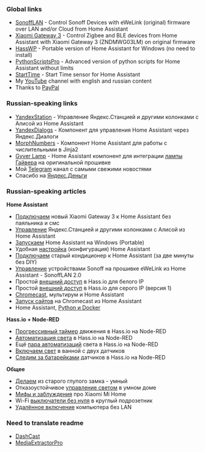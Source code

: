### Global links

- [SonoffLAN](https://github.com/AlexxIT/SonoffLAN) - Control Sonoff Devices with eWeLink (original) firmware over LAN and/or Cloud from Home Assistant
- [Xiaomi Gateway 3](https://github.com/AlexxIT/XiaomiGateway3) - Control Zigbee and BLE devices from Home Assistant with Xiaomi Gateway 3 (ZNDMWG03LM) on original firmware
- [HassWP](https://github.com/AlexxIT/HassWP) - Portable version of Home Assistant for Windows (no need to install)
- [PythonScriptsPro](https://github.com/AlexxIT/PythonScriptsPro) - Advanced version of python scripts for Home Assistant without limits
- [StartTime](https://github.com/AlexxIT/StartTime) - Start Time sensor for Home Assistant
- My [YouTube](https://www.youtube.com/c/AlexxIT) channel with english and russian content
- Thanks to [PayPal](https://www.buymeacoffee.com/AlexxIT)

### Russian-speaking links

- [YandexStation](https://github.com/AlexxIT/YandexStation) - Управление Яндекс.Станцией и другими колонками с Алисой из Home Assistant
- [YandexDialogs](https://github.com/AlexxIT/YandexDialogs) - Компонент для управления Home Assistant через Яндекс.Диалоги
- [MorphNumbers](https://github.com/AlexxIT/MorphNumbers) - Компонент Home Assistant для работы с числительными в Jinja2
- [Gyver Lamp](https://github.com/AlexxIT/GyverLamp) - Home Assistant компонент для интеграции [лампы Гайвера](https://alexgyver.ru/gyverlamp/) на оригинальной прошивке
- Мой [Telegram](https://t.me/AlexxIT_SmartHome) канал с самыми свежими новостями
- Спасибо на [Яндекс.Деньги](https://money.yandex.ru/to/41001428278477)

### Russian-speaking articles

**Home Assistant**
- [Подключаем](https://habr.com/ru/post/519644/) новый Xiaomi Gateway 3 к Home Assistant без паяльника и смс
- [Управление](https://habr.com/ru/post/508106/) Яндекс.Станцией и другими колонками с Алисой из Home Assistant
- [Запускаем](https://sprut.ai/client/blog/2809) Home Assistant на Windows (Portable)
- Удобная [настройка](https://sprut.ai/client/blog/3180) (конфигурация) Home Assistant
- [Подключаем](https://sprut.ai/client/blog/3254) старый кондиционер к Home Assistant (за две минуты без DIY)
- [Управление](https://sprut.ai/client/blog/2488) устройствами Sonoff на прошивке eWeLink из Home Assistant - SonoffLAN 2.0
- Простой [внешний доступ](https://sprut.ai/client/blog/2431) в Hass.io для белого IP
- Простой [внешний доступ](https://sprut.ai/client/blog/2487) в Hass.io для серого IP (версия 1)
- [Chromecast](https://sprut.ai/client/blog/2327), мультирум и Home Assistant
- [Запуск сайтов](https://sprut.ai/client/blog/2326) на Chromecast из Home Assistant
- Home Assistant, [Python и Docker](https://sprut.ai/client/blog/1611)

**Hass.io + Node-RED**
- [Прогрессивный таймер](https://sprut.ai/client/blog/2486) движения в Hass.io на Node-RED
- [Автоматизация света](https://sprut.ai/client/blog/2009) в Hass.io на Node-RED
- Ещё [пара автоматизаций](https://sprut.ai/client/blog/2071) света в Hass.io на Node-RED
- [Включаем свет](https://sprut.ai/client/blog/2257) в ванной с двух датчиков
- [Следим за батарейками](https://sprut.ai/client/blog/2061) датчиков в Hass.io на Node-RED

**Общее**
- [Делаем](https://sprut.ai/client/blog/1582) из старого глупого замка - умный
- Отказоустойчивое [управление светом](https://sprut.ai/client/blog/2309) в умном доме
- [Мифы и заблуждения](https://sprut.ai/client/blog/2377) про Xiaomi Mi Home
- Wi-Fi [выключатели без нуля](https://sprut.ai/client/blog/1999) в круглый подрозетник
- [Удалённое включение](https://sprut.ai/client/blog/1615) компьютера без LAN

### Need to translate readme

- [DashCast](https://github.com/AlexxIT/DashCast)
- [MediaExtractorPro](https://github.com/AlexxIT/MediaExtractorPro)
